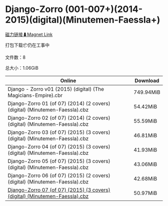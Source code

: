 # Django-Zorro (001-007+)(2014-2015)(digital)(Minutemen-Faessla+)

[磁力链接⬇Magnet Link](magnet:?xt=urn:btih:33a4e88ffcce1f8b6b9f3a944754f3b04ae90b36&dn=Django-Zorro%20%28001-007%2B%29%282014-2015%29%28digital%29%28Minutemen-Faessla%2B%29)

打包下载📦仍在工事中

文件数：8

总大小：1.06GiB

Online | Download
--- | ---
Django - Zorro v01 (2015) (digital) (The Magicians-Empire).cbr | 749.94MiB
Django-Zorro 01 (of 07) (2014) (2 covers) (digital) (Minutemen-Faessla).cbz | 54.42MiB
Django-Zorro 02 (of 07) (2014) (2 covers) (digital) (Minutemen-Faessla).cbz | 55.59MiB
Django-Zorro 03 (of 07) (2015) (3 covers) (digital) (Minutemen-Faessla).cbz | 46.81MiB
Django-Zorro 04 (of 07) (2015) (3 covers) (digital) (Minutemen-Faessla).cbz | 41.93MiB
Django-Zorro 05 (of 07) (2015) (3 covers) (digital) (Minutemen-Faessla).cbz | 43.06MiB
Django-Zorro 06 (of 07) (2015) (2 covers) (digital) (Minutemen-Faessla).cbz | 42.68MiB
[Django-Zorro 07 (of 07) (2015) (3 covers) (digital) (Minutemen-Faessla).cbz](https://github.com/alicewish/markdown/blob/master/comic/Django-Zorro-07-of-07-2015-3-covers-digital-Minutemen-Faessla-cbz.md) | 50.97MiB